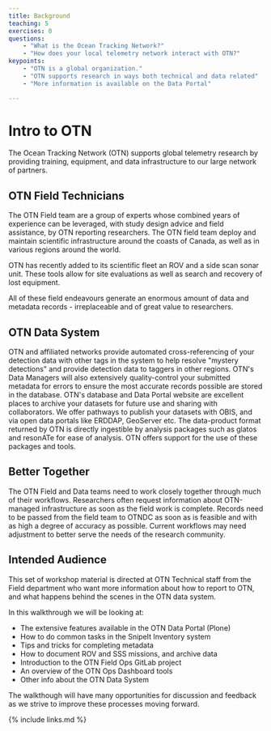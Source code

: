 ```yaml
---
title: Background
teaching: 5
exercises: 0
questions:
    - "What is the Ocean Tracking Network?"
    - "How does your local telemetry network interact with OTN?"
keypoints:
    - "OTN is a global organization."
    - "OTN supports research in ways both technical and data related"
    - "More information is available on the Data Portal"

---
```

# Intro to OTN

The Ocean Tracking Network (OTN) supports global telemetry research by providing training, equipment, and data infrastructure to our large network of partners.

## OTN Field Technicians

The OTN Field team are a group of experts whose combined years of experience can be leveraged, with study design advice and field assistance, by OTN reporting researchers. The OTN field team deploy and maintain scientific infrastructure around the coasts of Canada, as well as in various regions around the world.

OTN has recently added to its scientific fleet an ROV and a side scan sonar unit.  These tools allow for site evaluations as well as search and recovery of lost equipment.

All of these field endeavours generate an enormous amount of data and metadata records - irreplaceable and of great value to researchers.

## OTN Data System

OTN and affiliated networks provide automated cross-referencing of your detection data with other tags in the system to help resolve "mystery detections" and provide detection data to taggers in other regions. OTN's Data Managers will also extensively quality-control your submitted metadata for errors to ensure the most accurate records possible are stored in the database. OTN's database and Data Portal website are excellent places to archive your datasets for future use and sharing with collaborators. We offer pathways to publish your datasets with OBIS, and via open data portals like ERDDAP, GeoServer etc. The data-product format returned by OTN is directly ingestible by analysis packages such as glatos and resonATe for ease of analysis. OTN offers support for the use of these packages and tools.

## Better Together

The OTN Field and Data teams need to work closely together through much of their workflows. Researchers often request information about OTN-managed infrastructure as soon as the field work is complete. Records need to be passed from the field team to OTNDC as soon as is feasible and with as high a degree of accuracy as possible. Current workflows may need adjustment to better serve the needs of the research community.

## Intended Audience

This set of workshop material is directed at OTN Technical staff from the Field department who want more information about how to report to OTN, and what happens behind the scenes in the OTN data system.

In this walkthrough we will be looking at:
- The extensive features available in the OTN Data Portal (Plone)
- How to do common tasks in the SnipeIt Inventory system
- Tips and tricks for completing metadata
- How to document ROV and SSS missions, and archive data
- Introduction to the OTN Field Ops GitLab project
- An overview of the OTN Ops Dashboard tools
- Other info about the OTN Data System

The walkthough will have many opportunities for discussion and feedback as we strive to improve these processes moving forward.

{% include links.md %}
